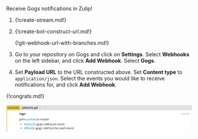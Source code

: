 Receive Gogs notifications in Zulip!

1. {!create-stream.md!}

1. {!create-bot-construct-url.md!}

   {!git-webhook-url-with-branches.md!}

1. Go to your repository on Gogs and click on **Settings**. Select
   **Webhooks** on the left sidebar, and click **Add Webhook**.
   Select **Gogs**.

1. Set **Payload URL** to the URL constructed above. Set **Content type**
   to `application/json`. Select the events you would like to receive
   notifications for, and click **Add Webhook**.

{!congrats.md!}

![](/static/images/integrations/gogs/001.png)
